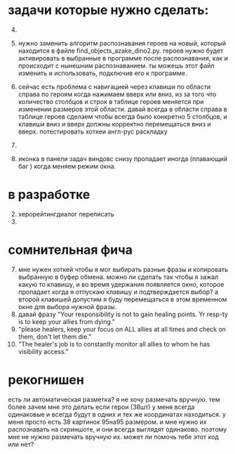 



# задачи которые нужно сделать:




4. 

5. нужно заменить алгоритм распознавания героев на новый, который находится в файле find_objects_azake_dino2.py. героев нужно будет активировать в выбранные в программе после распознавания, как и происходит с нынешним распознаванием. ты можешь этот файл изменить и использовать, подключив его к программе.
6. сейчас есть проблема с навигацией через клавиши по области справа по героям когда нажимаем вверх или вниз, из за того что количество столбцов и строк в таблице героев меняется при изменении размеров этой области. давай всегда в области справа в таблице героев сделаем чтобы всегда было конкретно 5 столбцов, и клавиши вниз и вверх должны корректно перемещаться вниз и вверх.
потестировать хоткеи англ-рус раскладку
7. 
2. иконка в панели задач виндовс снизу пропадает иногда (плавающий баг ) когда меняем режим окна. 






# в разработке


2. херорейтингдиалог переписать
3. 







# сомнительная фича
7. мне нужен хоткей чтобы я мог выбирать разные фразы и копировать выбранную в буфер обмена. можно ли сделать так чтобы я зажал какую то клавишу, и во время удержания появляется окно, которое пропадает когда я отпускаю клавишу и подтверждается выбор? а второй клавишей допустим я буду перемещаться в этом временном окне для выбора нужной фразы.
8. давай фразу "Your responsibility is not to gain healing points. Yr resp-ty is to keep your allies from dying."
8. "please healers, keep your focus on ALL allies at all times and check on them, don't let them die."
9. "The healer's job is to constantly monitor all allies to whom he has visibility access."



# рекогнишен
есть ли автоматическая разметка? я не хочу размечать вручную. тем более зачем мне это делать если герои (38шт) у меня всегда одинаковые и всегда будут в одних и тех же координатах находиться.
у меня просто есть 38 картинок 95на95 размером. и мне нужно их распознавать на скриншоте, и они всегда выглядят одинаково. поэтому мне не нужно размечать вручную их.
может ли помочь тебе этот код или нет?
   
